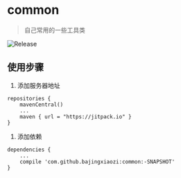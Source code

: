 # common

> 自己常用的一些工具类

![Release](https://jitpack.io/v/bajingxiaozi/common.svg)

## 使用步骤

1. 添加服务器地址

```
repositories {
    mavenCentral()
    ...
    maven { url = "https://jitpack.io" }
}
```

1. 添加依赖

```
dependencies {
    ...
    compile 'com.github.bajingxiaozi:common:-SNAPSHOT'
}
```

